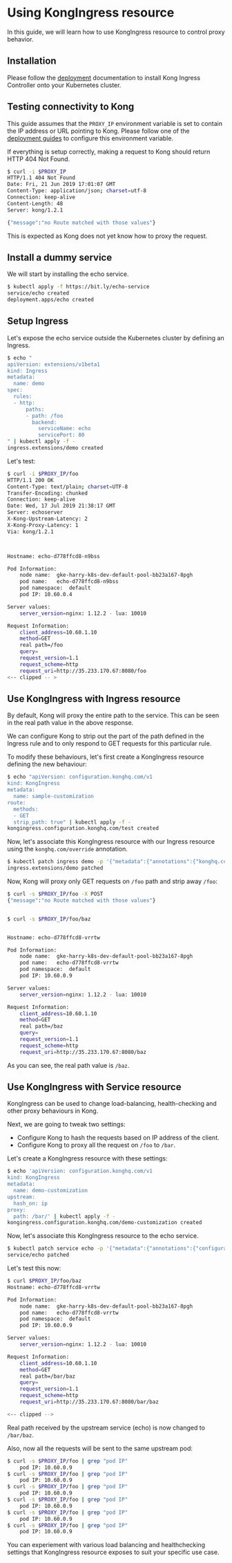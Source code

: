 # Using KongIngress resource

In this guide, we will learn how to use KongIngress resource to control
proxy behavior.

## Installation

Please follow the [deployment](../deployment) documentation to install
Kong Ingress Controller onto your Kubernetes cluster.

## Testing connectivity to Kong

This guide assumes that the `PROXY_IP` environment variable is
set to contain the IP address or URL pointing to Kong.
Please follow one of the
[deployment guides](../deployment) to configure this environment variable.

If everything is setup correctly, making a request to Kong should return
HTTP 404 Not Found.

```bash
$ curl -i $PROXY_IP
HTTP/1.1 404 Not Found
Date: Fri, 21 Jun 2019 17:01:07 GMT
Content-Type: application/json; charset=utf-8
Connection: keep-alive
Content-Length: 48
Server: kong/1.2.1

{"message":"no Route matched with those values"}
```

This is expected as Kong does not yet know how to proxy the request.

## Install a dummy service

We will start by installing the echo service.

```bash
$ kubectl apply -f https://bit.ly/echo-service
service/echo created
deployment.apps/echo created
```

## Setup Ingress

Let's expose the echo service outside the Kubernetes cluster
by defining an Ingress.

```bash
$ echo "
apiVersion: extensions/v1beta1
kind: Ingress
metadata:
  name: demo
spec:
  rules:
  - http:
      paths:
      - path: /foo
        backend:
          serviceName: echo
          servicePort: 80
" | kubectl apply -f -
ingress.extensions/demo created
```

Let's test:

```bash
$ curl -i $PROXY_IP/foo
HTTP/1.1 200 OK
Content-Type: text/plain; charset=UTF-8
Transfer-Encoding: chunked
Connection: keep-alive
Date: Wed, 17 Jul 2019 21:38:17 GMT
Server: echoserver
X-Kong-Upstream-Latency: 2
X-Kong-Proxy-Latency: 1
Via: kong/1.2.1



Hostname: echo-d778ffcd8-n9bss

Pod Information:
	node name:	gke-harry-k8s-dev-default-pool-bb23a167-8pgh
	pod name:	echo-d778ffcd8-n9bss
	pod namespace:	default
	pod IP:	10.60.0.4

Server values:
	server_version=nginx: 1.12.2 - lua: 10010

Request Information:
	client_address=10.60.1.10
	method=GET
	real path=/foo
	query=
	request_version=1.1
	request_scheme=http
	request_uri=http://35.233.170.67:8080/foo
<-- clipped -- >
```

## Use KongIngress with Ingress resource

By default, Kong will proxy the entire path to the service.
This can be seen in the real path value in the above response.

We can configure Kong to strip out the part of the path defined in the
Ingress rule and to only respond to GET requests for this particular rule.

To modify these behaviours, let's first create a KongIngress resource
defining the new behaviour:

```bash
$ echo "apiVersion: configuration.konghq.com/v1
kind: KongIngress
metadata:
  name: sample-customization
route:
  methods:
  - GET
  strip_path: true" | kubectl apply -f -
kongingress.configuration.konghq.com/test created
```

Now, let's associate this KongIngress resource with our Ingress resource
using the `konghq.com/override` annotation.

```bash
$ kubectl patch ingress demo -p '{"metadata":{"annotations":{"konghq.com/override":"sample-customization"}}}'
ingress.extensions/demo patched
```

Now, Kong will proxy only GET requests on `/foo` path and
strip away `/foo`:

```bash
$ curl -s $PROXY_IP/foo -X POST
{"message":"no Route matched with those values"}


$ curl -s $PROXY_IP/foo/baz


Hostname: echo-d778ffcd8-vrrtw

Pod Information:
	node name:	gke-harry-k8s-dev-default-pool-bb23a167-8pgh
	pod name:	echo-d778ffcd8-vrrtw
	pod namespace:	default
	pod IP:	10.60.0.9

Server values:
	server_version=nginx: 1.12.2 - lua: 10010

Request Information:
	client_address=10.60.1.10
	method=GET
	real path=/baz
	query=
	request_version=1.1
	request_scheme=http
	request_uri=http://35.233.170.67:8080/baz
```

As you can see, the real path value is `/baz`.

## Use KongIngress with Service resource

KongIngress can be used to change load-balancing, health-checking and other
proxy behaviours in Kong.

Next, we are going to tweak two settings:

- Configure Kong to hash the requests based on IP address of the client.
- Configure Kong to proxy all the request on `/foo` to `/bar`.

Let's create a KongIngress resource with these settings:

```bash
$ echo 'apiVersion: configuration.konghq.com/v1
kind: KongIngress
metadata:
  name: demo-customization
upstream:
  hash_on: ip
proxy:
  path: /bar/' | kubectl apply -f -
kongingress.configuration.konghq.com/demo-customization created
```

Now, let's associate this KongIngress resource to the echo service.

```bash
$ kubectl patch service echo -p '{"metadata":{"annotations":{"configuration.konghq.com":"demo-customization"}}}'
service/echo patched
```

Let's test this now:

```bash
$ curl $PROXY_IP/foo/baz
Hostname: echo-d778ffcd8-vrrtw

Pod Information:
	node name:	gke-harry-k8s-dev-default-pool-bb23a167-8pgh
	pod name:	echo-d778ffcd8-vrrtw
	pod namespace:	default
	pod IP:	10.60.0.9

Server values:
	server_version=nginx: 1.12.2 - lua: 10010

Request Information:
	client_address=10.60.1.10
	method=GET
	real path=/bar/baz
	query=
	request_version=1.1
	request_scheme=http
	request_uri=http://35.233.170.67:8080/bar/baz

<-- clipped -->
```

Real path received by the upstream service (echo) is now changed to `/bar/baz`.

Also, now all the requests will be sent to the same upstream pod:

```bash
$ curl -s $PROXY_IP/foo | grep "pod IP"
	pod IP:	10.60.0.9
$ curl -s $PROXY_IP/foo | grep "pod IP"
	pod IP:	10.60.0.9
$ curl -s $PROXY_IP/foo | grep "pod IP"
	pod IP:	10.60.0.9
$ curl -s $PROXY_IP/foo | grep "pod IP"
	pod IP:	10.60.0.9
$ curl -s $PROXY_IP/foo | grep "pod IP"
	pod IP:	10.60.0.9
$ curl -s $PROXY_IP/foo | grep "pod IP"
	pod IP:	10.60.0.9
```


You can experiement with various load balancing and healthchecking settings
that KongIngress resource exposes to suit your specific use case.
